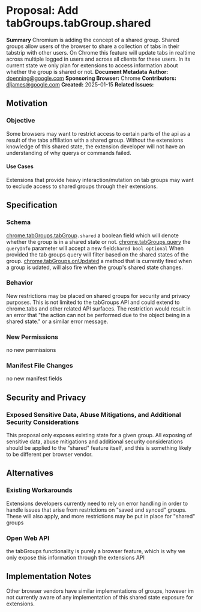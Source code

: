 # Proposal: Add tabGroups.tabGroup.shared
**Summary**
Chromium is adding the concept of a shared group. Shared groups allow users of the browser to share a collection of tabs in their tabstrip with other users.
On Chrome this feature will update tabs in realtime across multiple logged in users and across all clients for these users.
In its current state we only plan for extensions to access information about whether the group is shared or not.
**Document Metadata**
**Author:** dpenning@google.com
**Sponsoring Browser:** Chrome
**Contributors:** dljames@google.com
**Created:** 2025-01-15
**Related Issues:**
## Motivation
### Objective
Some browsers may want to restrict access to certain parts of the api as a result of the tabs affiliation with a shared group. Without the extensions knowledge of this shared state, the extension developer will not have an understanding of why querys or commands failed.
#### Use Cases
Extensions that provide heavy interaction/mutation on tab groups may want to exclude access to shared groups through their extensions.
## Specification
### Schema
[chrome.tabGroups.tabGroup](https://developer.chrome.com/docs/extensions/reference/api/tabGroups#type-TabGroup)`.shared`
a boolean field which will denote whether the group is in a shared state or not.
[chrome.tabGroups.query](https://developer.chrome.com/docs/extensions/reference/api/tabGroups#method-query)
the `queryInfo` parameter will accept a new field`shared bool optional` 
When provided the tab groups query will filter based on the shared states of the group.
[chrome.tabGroups.onUpdated](https://developer.chrome.com/docs/extensions/reference/api/tabGroups#event-onUpdated)
a method that is currently fired when a group is udated, will also fire when the group's shared state changes.
### Behavior
New restrictions may be placed on shared groups for security and privacy purposes. This is not limited to the tabGroups API and could extend to chrome.tabs and other related API surfaces. The restriction would result in an error that "the action can not be performed due to the object being in a shared state." or a similar error message.
### New Permissions
no new permissions
### Manifest File Changes
no new manifest fields
## Security and Privacy
### Exposed Sensitive Data, Abuse Mitigations, and Additional Security Considerations
This proposal only exposes existing state for a given group. All exposing of sensitive data, abuse mitigations and additional security considerations should be applied to the "shared" feature itself, and this is something likely to be different per browser vendor.
## Alternatives
### Existing Workarounds
Extensions developers currently need to rely on error handling in order to handle issues that arise from restrictions on "saved and synced" groups. These will also apply, and more restrictions may be put in place for "shared" groups
### Open Web API
the tabGroups functionality is purely a browser feature, which is why we only expose this information through the extensions API
## Implementation Notes
Other browser vendors have similar implementations of groups, however im not currently aware of any implementation of this shared state exposure for extensions.
